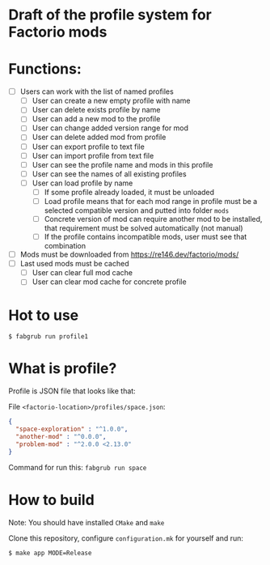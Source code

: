 # Draft of the profile system for Factorio mods

# Functions:

- [ ] Users can work with the list of named profiles
    - [ ] User can create a new empty profile with name
    - [ ] User can delete exists profile by name
    - [ ] User can add a new mod to the profile
    - [ ] User can change added version range for mod
    - [ ] User can delete added mod from profile
    - [ ] User can export profile to text file
    - [ ] User can import profile from text file
    - [ ] User can see the profile name and mods in this profile
    - [ ] User can see the names of all existing profiles
    - [ ] User can load profile by name
        - [ ] If some profile already loaded, it must be unloaded
        - [ ] Load profile means that for each mod range in profile must be a selected compatible version
          and putted into folder `mods`
        - [ ] Concrete version of mod can require another mod to be installed,
          that requirement must be solved automatically (not manual)
        - [ ] If the profile contains incompatible mods, user must see that combination
- [ ] Mods must be downloaded from https://re146.dev/factorio/mods/
- [ ] Last used mods must be cached
    - [ ] User can clear full mod cache
    - [ ] User can clear mod cache for concrete profile

# Hot to use

```shell
$ fabgrub run profile1
```

# What is profile?

Profile is JSON file that looks like that:

File `<factorio-location>/profiles/space.json`:
```json
{
  "space-exploration" : "^1.0.0",
  "another-mod" : "^0.0.0",
  "problem-mod" : "^2.0.0 <2.13.0"
}
```

Command for run this: `fabgrub run space`

# How to build

Note: You should have installed `CMake` and `make`

Clone this repository, configure `configuration.mk` for yourself and run:

```
$ make app MODE=Release
```
